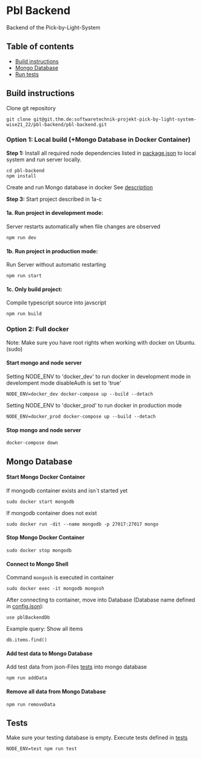 # Pbl Backend

Backend of the Pick-by-Light-System

## Table of contents
  * [Build instructions](#build-instructions)
  * [Mongo Database](#mongo-database)
  * [Run tests](#run-tests)

## Build instructions
Clone git repository
```
git clone git@git.thm.de:softwaretechnik-projekt-pick-by-light-system-wise21_22/pbl-backend/pbl-backend.git
```
### Option 1: Local build (+Mongo Database in Docker Container)
**Step 1:**
Install all required node dependencies listed in [package.json](./package.json) to local system and run server locally.

```
cd pbl-backend
npm install
```

Create and run Mongo database in docker
See [description](#mongo-database)


**Step 3:**
Start project described in 1a-c
#### 1a. Run project in development mode:
Server restarts automatically when file changes are observed
```
npm run dev
```

#### 1b. Run project in production mode:
Run Server without automatic restarting
```
npm run start
```

#### 1c. Only build project:
Compile typescript source into javscript
```
npm run build
```

### Option 2: Full docker
Note: Make sure you have root rights when working with docker on Ubuntu. (sudo)

#### Start mongo and node server
Setting NODE_ENV to 'docker_dev' to run docker in development mode
in develompent mode disableAuth is set to 'true'
```
NODE_ENV=docker_dev docker-compose up --build --detach
```

Setting NODE_ENV to 'docker_prod' to run docker in production mode
```
NODE_ENV=docker_prod docker-compose up --build --detach
```


#### Stop mongo and node server 
```
docker-compose down
```

## Mongo Database

#### Start Mongo Docker Container
If mongodb container exists and isn`t started yet
```
sudo docker start mongodb
```

If mongodb container does not exist
```
sudo docker run -dit --name mongodb -p 27017:27017 mongo
```

#### Stop Mongo Docker Container

```
sudo docker stop mongodb
```
#### Connect to Mongo Shell

Command `mongosh` is executed in container
```
sudo docker exec -it mongodb mongosh
```
After connecting to container, move into Database (Database name defined in [config.json](./src/config/config.json)):
```
use pblBackendDb
```
Example query: Show all items
```
db.items.find()
```

#### Add test data to Mongo Database
Add test data from json-Files [tests](src/tests/testdata) into mongo database
```
npm run addData
```

#### Remove all data from Mongo Database
```
npm run removeData
```

## Tests
Make sure your testing database is empty.
Execute tests defined in [tests](src/tests/testdata)
```
NODE_ENV=test npm run test
``` 
